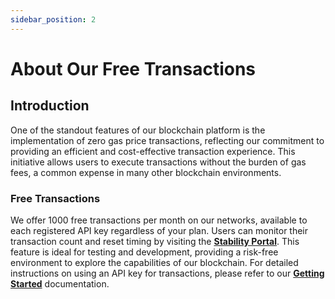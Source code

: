 ```yaml
---
sidebar_position: 2
---
```


# About Our Free Transactions

## Introduction

One of the standout features of our blockchain platform is the implementation of zero gas price transactions, reflecting our commitment to providing an efficient and cost-effective transaction experience. This initiative allows users to execute transactions without the burden of gas fees, a common expense in many other blockchain environments.

### Free Transactions

We offer 1000 free transactions per month on our networks, available to each registered API key regardless of your plan. Users can monitor their transaction count and reset timing by visiting the **[Stability Portal](https://portal.stabilityprotocol.com)**. This feature is ideal for testing and development, providing a risk-free environment to explore the capabilities of our blockchain. For detailed instructions on using an API key for transactions, please refer to our **[Getting Started](./getting_started.md)** documentation.




